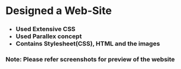 # Designed a Web-Site

<h3>
 <ul>
  <li>Used Extensive CSS</li>
  <li>Used Parallex concept</li>
  <li>Contains Stylesheet(CSS), HTML and the images</li>
 </ul>
</h3>

<h3>Note: Please refer screenshots for preview of the website </h3>
 
